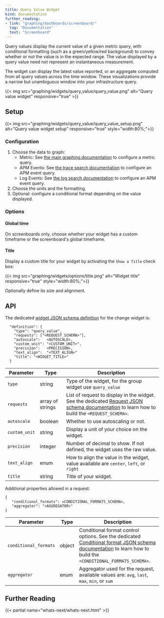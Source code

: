 ```yaml
---
title: Query Value Widget
kind: documentation
further_reading:
- link: "graphing/dashboards/screenboard/"
  tag: "Documentation"
  text: "Screenboard"
---
```


Query values display the current value of a given metric query, with conditional formatting (such as a green/yellow/red background) to convey whether or not the value is in the expected range.
The value displayed by a query value need not represent an instantaneous measurement.

The widget can display the latest value reported, or an aggregate computed from all query values across the time window. These visualizations provide a narrow but unambiguous window into your infrastructure query.

{{< img src="graphing/widgets/query_value/query_value.png" alt="Query value widget" responsive="true" >}}

## Setup

{{< img src="graphing/widgets/query_value/query_value_setup.png" alt="Query value widget setup" responsive="true" style="width:80%;">}}

### Configuration

1. Choose the data to graph:
    * Metric: See [the main graphing documentation][1] to configure a metric query.
    * APM Events: See [the trace search documentation][2] to configure an APM event query.
    * Log Events: See [the log search documentation][3] to configure an APM event query.
2. Choose the units and the formatting. 
3. Optional: configure a conditional format depending on the value displayed.

### Options
#### Global time

On screenboards only, choose whether your widget has a custom timeframe or the screenboard's global timeframe.

#### Title

Display a custom title for your widget by activating the `Show a Title` check box:

{{< img src="graphing/widgets/options/title.png" alt="Widget title" responsive="true" style="width:80%;">}}

Optionally define its size and alignment.

## API

The dedicated [widget JSON schema definition][4] for the change widget is: 

```
  "definition": {
    "type": "query_value",
    "requests": ["<REQUEST_SCHEMA>"],
    "autoscale":   <AUTOSCALE>,
    "custom_unit": "<CUSTOM_UNIT>",
    "precision":   <PRECISION>,
    "text_align":  "<TEXT_ALIGN>"
    "title": "<WIDGET_TITLE>"
  }
```

| Parameter     | Type             | Description                                                                                                                                      |
| ------        | -----            | --------                                                                                                                                         |
| `type`        | string           | Type of the widget, for the group widget use `query_value`                                                                                       |
| `requests`    | array of strings | List of request to display in the widget. See the dedicated [Request JSON schema documentation][5] to learn how to build the `<REQUEST_SCHEMA>`. |
| `autoscale`   | boolean          | Whether to use autoscaling or not.                                                                                                               |
| `custom_unit` | string           | Display a unit of your choice on the widget.                                                                                                     |
| `precision`   | integer          | Number of decimal to show. If not defined, the widget uses the raw value.                                                                        |
| `text_align`  | enum             | How to align the value in the widget, value available are `center`, `left`, or `right`                                                           |
| `title`       | string           | Title of your widget.                                                                                                                            |

Additional properties allowed in a request:

```
{
   "conditional_formats": <CONDITIONAL_FORMATS_SCHEMA>,
   "aggregator": "<AGGREGATOR>"
}
```

| Parameter             | Type   | Description                                                                                                                                                       |
| ------                | -----  | --------                                                                                                                                                          |
| `conditional_formats` | object | Conditional format control options. See the dedicated [Conditional format JSON schema documentation][6] to learn how to build the `<CONDITIONAL_FORMATS_SCHEMA>`. |
| `aggregator`          | enum   | Aggregator used for the request, available values are: `avg`, `last`, `max`, `min`, or `sum`                                                                      |

## Further Reading

{{< partial name="whats-next/whats-next.html" >}}

[1]: /graphing
[2]: /tracing/visualization/search/#search-bar
[3]: https://docs.datadoghq.com/logs/explorer/search/#search-syntax
[4]: /graphing/graphing_json/widgets_json
[5]: /graphing/graphing_json/request_json
[6]: /graphing/graphing_json/widget_json/#conditional-format-schema
